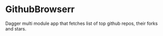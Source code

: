 # GithubBrowserr
Dagger multi module app  that fetches list of top github repos, their forks and stars.

